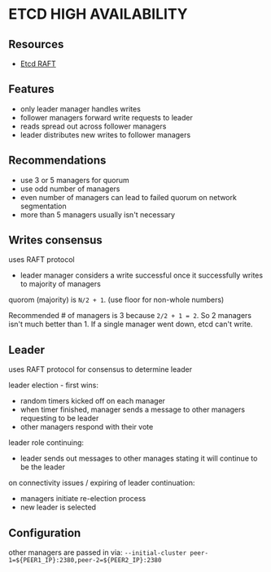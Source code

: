 # ETCD HIGH AVAILABILITY

## Resources

- [Etcd RAFT](https://github.com/etcd-io/raft)

## Features

- only leader manager handles writes 
- follower managers forward write requests to leader
- reads spread out across follower managers
- leader distributes new writes to follower managers

## Recommendations

- use 3 or 5 managers for quorum
- use odd number of managers
- even number of managers can lead to failed quorum on network segmentation
- more than 5 managers usually isn't necessary

## Writes consensus
uses RAFT protocol

- leader manager considers a write successful once it successfully writes to majority of managers

quorom (majority) is `N/2 + 1`. (use floor for non-whole numbers)

Recommended # of managers is 3 because `2/2 + 1 = 2`. So 2 managers isn't much better than 1.
If a single manager went down, etcd can't write.

## Leader
uses RAFT protocol for consensus to determine leader

leader election - first wins:
- random timers kicked off on each manager
- when timer finished, manager sends a message to other managers requesting to be leader
- other managers respond with their vote

leader role continuing:
- leader sends out messages to other manages stating it will continue to be the leader

on connectivity issues / expiring of leader continuation:
- managers initiate re-election process
- new leader is selected

## Configuration
other managers are passed in via:
`--initial-cluster peer-1=${PEER1_IP}:2380,peer-2=${PEER2_IP}:2380`